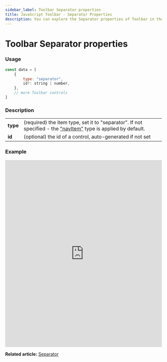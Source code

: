 ```yaml
---
sidebar_label: Toolbar Separator properties
title: JavaScript Toolbar - Separator Properties 
description: You can explore the Separator properties of Toolbar in the documentation of the DHTMLX JavaScript UI library. Browse developer guides and API reference, try out code examples and live demos, and download a free 30-day evaluation version of DHTMLX Suite.
---
```


# Toolbar Separator properties

### Usage

~~~js
const data = [
    {
        type: "separator",
        id?: string | number,
    },
    // more Toolbar controls
]
~~~

### Description

<table>
    <tbody>
        <tr>
            <td><b>type</b></td>
            <td>(required) the item type, set it to "separator". If not specified - the <a href="../../navitem">"navItem"</a> type is applied by default.</td>
        </tr>
        <tr>
            <td><b>id</b></td>
            <td>(optional) the id of a control, auto-generated if not set</td>
        </tr>
    </tbody>
</table>

### Example

<iframe src="https://snippet.dhtmlx.com/sguwr3m9?mode=js" frameborder="0" class="snippet_iframe" width="100%" height="600"></iframe>

**Related article:** [Separator](toolbar/separator.md)